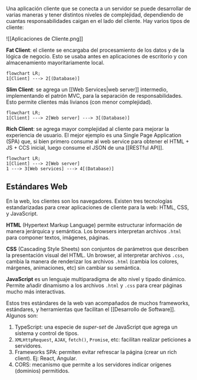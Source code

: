Una aplicación cliente que se conecta a un servidor se puede desarrollar de varias maneras y tener distintos niveles de complejidad, dependiendo de cuantas responsabilidades caigan en el lado del cliente. Hay varios tipos de cliente:

![[Aplicaciones de Cliente.png]]

**Fat Client**: el cliente se encargaba del procesamiento de los datos y de la lógica de negocio. Esto se usaba antes en aplicaciones de escritorio y con almacenamiento mayoritariamente local.

```mermaid
flowchart LR;
1[Client] ---> 2[(Database)]
```

**Slim Client**: se agrega un [[Web Services|web server]] intermedio, implementando el patrón MVC, para la separación de responsabilidades. Esto permite clientes más livianos (con menor complejidad).

```mermaid
flowchart LR;
1[Client] ---> 2[Web server] ---> 3[(Database)]
```

**Rich Client**: se agrega mayor complejidad al cliente para mejorar la experiencia de usuario. El mejor ejemplo es una Single Page Application (SPA) que, si bien primero consume al web service para obtener el HTML + JS + CCS inicial, luego consume el JSON de una [[RESTful API]].

```mermaid
flowchart LR;
1[Client] ---> 2[Web server]
1 ---> 3[Web services] ---> 4[(Database)]
```

## Estándares Web

En la web, los clientes son los navegadores. Existen tres tecnologías estandarizadas para crear aplicaciones de cliente para la web: HTML, CSS, y JavaScript.

**HTML** (Hypertext Markup Language) permite estructurar información de manera jerárquica y semántica. Los browsers interpretan archivos `.html` para componer textos, imágenes, páginas.

**CSS** (Cascading Style Sheets) son conjuntos de parámetros que describen la presentación visual del HTML. Un browser, al interpretar archivos `.css`, cambia la manera de renderizar los archivos `.html` (cambia los colores, márgenes, animaciones, etc) sin cambiar su semántica.

**JavaScript** es un lenguaje multiparadigma de alto nivel y tipado dinámico. Permite añadir dinamismo a los archivos `.html` y `.css` para crear páginas mucho más interactivas.

Estos tres estándares de la web van acompañados de muchos frameworks, estándares, y herramientas que facilitan el [[Desarrollo de Software]]. Algunos son:

1. TypeScript: una especie de _super-set_ de JavaScript que agrega un sistema y control de tipos.
2. `XMLHttpRequest`, `AJAX`, `fetch()`, `Promise`, etc: facilitan realizar peticiones a servidores.
3. Frameworks SPA: permiten evitar refrescar la página (crear un rich client). Ej: React, Angular.
4. CORS: mecanismo que permite a los servidores indicar orígenes (dominios) permitidos.
